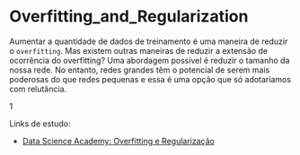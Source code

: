 # Overfitting_and_Regularization

Aumentar a quantidade de dados de treinamento é uma maneira de reduzir o `overfitting`. Mas existem outras maneiras de reduzir a extensão de ocorrência do overfitting? Uma abordagem possível é reduzir o tamanho da nossa rede. No entanto, redes grandes têm o potencial de serem mais poderosas do que redes pequenas e essa é uma opção que só adotaríamos com relutância.


1[](https://www.researchgate.net/figure/Training-and-validation-loss-curves-for-a-network-trained-without-early-stopping-When_fig22_331258691)








Links de estudo:

* [Data Science Academy: Overfitting e Regularização](https://www.deeplearningbook.com.br/overfitting-e-regularizacao-parte-2/)







